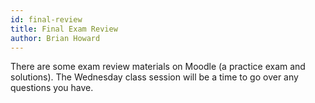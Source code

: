 ```yaml
---
id: final-review
title: Final Exam Review
author: Brian Howard
---
```


There are some exam review materials on Moodle (a practice exam and solutions). The Wednesday class session will be a time to go over any questions you have.